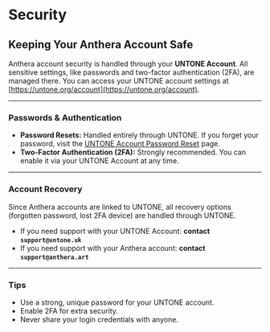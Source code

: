 # Security
## Keeping Your Anthera Account Safe

Anthera account security is handled through your **UNTONE Account**. All sensitive settings, like passwords and two-factor authentication (2FA), are managed there. You can access your UNTONE account settings at [https://untone.org/account](https://untone.org/account).

---

### Passwords & Authentication
- **Password Resets:** Handled entirely through UNTONE. If you forget your password, visit the <a href="https://untone.org/pw-reset">UNTONE Account Password Reset</a> page.
- **Two-Factor Authentication (2FA):** Strongly recommended. You can enable it via your UNTONE Account at any time.

---

### Account Recovery
Since Anthera accounts are linked to UNTONE, all recovery options (forgotten password, lost 2FA device) are handled through UNTONE.
- If you need support with your UNTONE Account: **contact `support@untone.uk`**
- If you need support with your Anthera account: **contact `support@anthera.art`**

---

### Tips
- Use a strong, unique password for your UNTONE account.
- Enable 2FA for extra security.
- Never share your login credentials with anyone.
